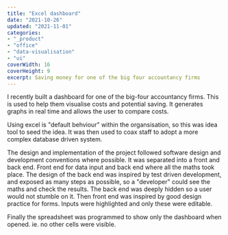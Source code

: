 ```yaml
---
title: "Excel dashboard"
date: "2021-10-26"
updated: "2021-11-01"
categories:
- "_product"
- "office"
- "data-visualisation"
- "ui"
coverWidth: 16
coverHeight: 9
excerpt: Saving money for one of the big four accountancy firms
---
```


I recently built a dashboard for one of the big-four accountancy firms. This is used to help 
them visualise costs and potential saving. It generates graphs in real time and allows the user
to compare costs.

Using excel is "default behviour" within the organsisation, so this was idea tool to seed the idea.
It was then used to coax staff to adopt a more complex database driven system.


The design and implementation of the project followed software design and development 
conventions where possible. It was separated into a front and back end. Front end for data
input and back end where all the maths took place. The design of the back end was inspired
by test driven development, and exposed as many steps as possible, so a "developer" could
see the maths and check the results. The back end was deeply hidden so a user would not 
stumble on it. Then front end was inspired by good design practice for forms. Inputs were
highlighted and only these were editable. 

Finally the spreadsheet was programmed to show only the dashboard when opened. ie. no other cells 
were visible. 